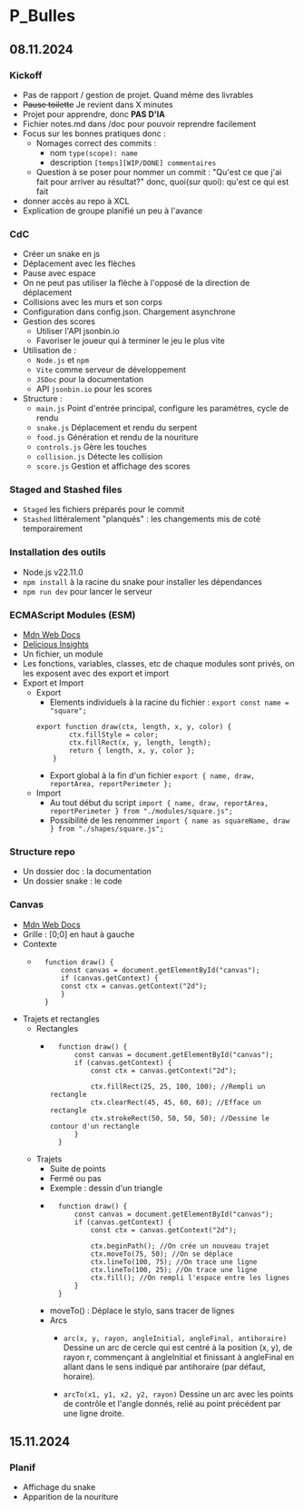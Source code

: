 # P_Bulles
## 08.11.2024
### Kickoff
- Pas de rapport / gestion de projet. Quand même des livrables
- ~~Pause toilette~~ Je revient dans X minutes
- Projet pour apprendre, donc **PAS D'IA**
- Fichier notes.md dans /doc pour pouvoir reprendre facilement
- Focus sur les bonnes pratiques donc : 
    - Nomages correct des commits :
        - nom ```type(scope): name```
        - description ```[temps][WIP/DONE] commentaires```
    - Question à se poser pour nommer un commit : "Qu'est ce que j'ai fait pour arriver au résultat?" donc, quoi(sur quoi): qu'est ce qui est fait
- donner accès au repo à XCL
- Explication de groupe planifié un peu à l'avance

### CdC
- Créer un snake en js
- Déplacement avec les flèches
- Pause avec espace
- On ne peut pas utiliser la flèche à l'opposé de la direction de déplacement
- Collisions avec les murs et son corps
- Configuration dans config.json. Chargement asynchrone
- Gestion des scores
    - Utiliser l'API jsonbin.io
    - Favoriser le joueur qui à terminer le jeu le plus vite
- Utilisation de :
    - ```Node.js``` et ```npm```
    - ```Vite``` comme serveur de développement
    - ```JSDoc``` pour la documentation
    - API ```jsonbin.io``` pour les scores
- Structure : 
    - ```main.js``` Point d'entrée principal, configure les paramètres, cycle de rendu
    - ```snake.js``` Déplacement et rendu du serpent
    - ```food.js``` Génération et rendu de la nouriture
    - ```controls.js``` Gère les touches
    - ```collision.js``` Détecte les collision
    - ```score.js``` Gestion et affichage des scores

### Staged and Stashed files
- ```Staged``` les fichiers préparés pour le commit
- ```Stashed``` littéralement "planqués" : les changements mis de coté temporairement

### Installation des outils
- Node.js v22.11.0
- ```npm install``` à la racine du snake pour installer les dépendances
- ```npm run dev``` pour lancer le serveur

### ECMAScript Modules (ESM)
- [Mdn Web Docs](https://developer.mozilla.org/en-US/docs/Web/JavaScript/Guide/Modules)
- [Delicious Insights](https://delicious-insights.com/fr/articles-et-tutos/js-es-modules/)
- Un fichier, un module
- Les fonctions, variables, classes, etc de chaque modules sont privés, on les exposent avec des export et import
- Export et Import
    - Export
        - Elements individuels à la racine du fichier : ```export const name = "square";```
        ```
        export function draw(ctx, length, x, y, color) {
                ctx.fillStyle = color;
                ctx.fillRect(x, y, length, length);
                return { length, x, y, color };
            }
        ```
        - Export global à la fin d'un fichier ```export { name, draw, reportArea, reportPerimeter };```
    - Import
        - Au tout début du script ```import { name, draw, reportArea, reportPerimeter } from "./modules/square.js";```
        - Possibilité de les renommer ```import { name as squareName, draw } from "./shapes/square.js";```
### Structure repo
- Un dossier doc : la documentation
- Un dossier snake : le code

### Canvas
- [Mdn Web Docs](https://developer.mozilla.org/fr/docs/Web/API/Canvas_API/Tutorial/)
- Grille : [0;0] en haut à gauche
- Contexte
    - ```
        function draw() {
            const canvas = document.getElementById("canvas");
            if (canvas.getContext) {
            const ctx = canvas.getContext("2d");
            }
        }
        ```
- Trajets et rectangles
    - Rectangles
        - ```
            function draw() {
                const canvas = document.getElementById("canvas");
                if (canvas.getContext) {
                    const ctx = canvas.getContext("2d");

                    ctx.fillRect(25, 25, 100, 100); //Rempli un rectangle
                    ctx.clearRect(45, 45, 60, 60); //Efface un rectangle
                    ctx.strokeRect(50, 50, 50, 50); //Dessine le contour d'un rectangle
                }
            }
            ```
    - Trajets
        - Suite de points
        - Fermé ou pas
        - Exemple : dessin d'un triangle
        - ```
            function draw() {
                const canvas = document.getElementById("canvas");
                if (canvas.getContext) {
                    const ctx = canvas.getContext("2d");

                    ctx.beginPath(); //On crée un nouveau trajet
                    ctx.moveTo(75, 50); //On se déplace
                    ctx.lineTo(100, 75); //On trace une ligne
                    ctx.lineTo(100, 25); //On trace une ligne
                    ctx.fill(); //On rempli l'espace entre les lignes
                }
            }
            ```
        - moveTo() : Déplace le stylo, sans tracer de lignes
        - Arcs
            - ```arc(x, y, rayon, angleInitial, angleFinal, antihoraire)```
                Dessine un arc de cercle qui est centré à la position (x, y), de rayon r, commençant à angleInitial et finissant à angleFinal en allant dans le sens indiqué par antihoraire (par défaut, horaire).

            - ```arcTo(x1, y1, x2, y2, rayon)```
                Dessine un arc avec les points de contrôle et l'angle donnés, relié au point précédent par une ligne droite.
## 15.11.2024
### Planif
- Affichage du snake
- Apparition de la nouriture